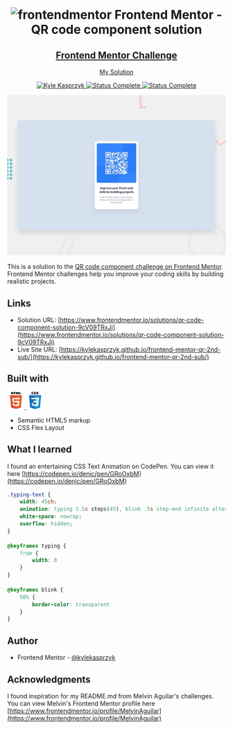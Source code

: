 <div id="top"></div>

<div align="center">
  <h1><img src="https://www.frontendmentor.io/static/images/logo-mobile.svg" alt="frontendmentor"> Frontend Mentor - QR code component solution</h1>
  <h2>
    <a href="https://www.frontendmentor.io/challenges/qr-code-component-iux_sIO_H"><strong>Frontend Mentor Challenge</strong></a>  </h2>
    <p>
    <a href="https://kylekasprzyk.github.io/frontend-mentor-qr-2nd-sub/">My Solution</a>
  </p>
</div>

<!-- bagdes -->
<div align="center">
  <!-- profile -->
  <a href="https://www.frontendmentor.io/profile/kylekasprzyk">
    <img src="https://img.shields.io/badge/Profile-Kyle%20Kasprzyk-blue" alt="Kyle Kasprzyk">
  </a>
    <!-- attempt -->
    <a href="#">
    <img src="https://img.shields.io/badge/Attempt-2nd-FB4F14" alt="Status Complete">
  </a>
  <!-- status -->
    <a href="#">
    <img src="https://img.shields.io/badge/Status-Complete-brightgreen" alt="Status Complete">
  </a>
</div>

![](./design/desktop-preview.jpg)

This is a solution to the [QR code component challenge on Frontend Mentor](https://www.frontendmentor.io/challenges/qr-code-component-iux_sIO_H). Frontend Mentor challenges help you improve your coding skills by building realistic projects. 

## Links

- Solution URL: [https://www.frontendmentor.io/solutions/qr-code-component-solution-9cV09TRxJi](https://www.frontendmentor.io/solutions/qr-code-component-solution-9cV09TRxJi)
- Live Site URL: [https://kylekasprzyk.github.io/frontend-mentor-qr-2nd-sub/](https://kylekasprzyk.github.io/frontend-mentor-qr-2nd-sub/)

## Built with

<a href="https://www.w3.org/html/" target="_blank" rel="noreferrer"> <img src="https://raw.githubusercontent.com/devicons/devicon/master/icons/html5/html5-original-wordmark.svg" alt="html5" width="40" height="40"/> </a> <a href="https://www.w3schools.com/css/" target="_blank" rel="noreferrer"> <img src="https://raw.githubusercontent.com/devicons/devicon/master/icons/css3/css3-original-wordmark.svg" alt="css3" width="40" height="40"/> </a>

- Semantic HTML5 markup
- CSS Flex Layout

## What I learned

I found an entertaining CSS Text Animation on CodePen.  You can view it here [https://codepen.io/denic/pen/GRoOxbM](https://codepen.io/denic/pen/GRoOxbM)

```css
.typing-text {
    width: 45ch;
    animation: typing 3.5s steps(45), blink .5s step-end infinite alternate;
    white-space: nowrap;
    overflow: hidden;
}

@keyframes typing {
    from {
        width: 0
    }
}

@keyframes blink {
    50% {
        border-color: transparent
    }
}
```

## Author

- Frontend Mentor - [@kylekasprzyk](https://www.frontendmentor.io/profile/kylekasprzyk)

## Acknowledgments

I found inspiration for my README.md from Melvin Aguilar's challenges. You can view Melvin's Frontend Mentor profile here [https://www.frontendmentor.io/profile/MelvinAguilar](https://www.frontendmentor.io/profile/MelvinAguilar)
